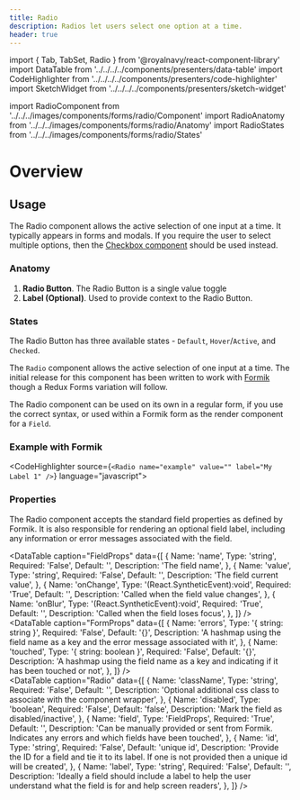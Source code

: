 ```yaml
---
title: Radio
description: Radios let users select one option at a time.
header: true
---
```


import { Tab, TabSet, Radio } from '@royalnavy/react-component-library'
import DataTable from '../../../../components/presenters/data-table'
import CodeHighlighter from '../../../../components/presenters/code-highlighter'
import SketchWidget from '../../../../components/presenters/sketch-widget'

import RadioComponent from '../../../images/components/forms/radio/Component'
import RadioAnatomy from '../../../images/components/forms/radio/Anatomy'
import RadioStates from '../../../images/components/forms/radio/States'

# Overview

<RadioComponent />

## Usage
The Radio component allows the active selection of one input at a time. It typically appears in forms and modals. If you require the user to select multiple options, then the [Checkbox component](/forms/checkbox) should be used instead.


<TabSet>

<Tab title="Design">

<SketchWidget name="Radio" href="/standards-toolkit.sketch" />

### Anatomy

<RadioAnatomy />

1. **Radio Button**. The Radio Button is a single value toggle 
2. **Label (Optional)**. Used to provide context to the Radio Button.


### States

<RadioStates />

The Radio Button has three available states - `Default`, `Hover`/`Active`, and `Checked`.


</Tab>

<Tab title="Develop">

The `Radio` component allows the active selection of one input at a time. The initial release for this component has been written to work with <a href="https://jaredpalmer.com/formik/">Formik</a> though a Redux Forms variation will follow.

The Radio component can be used on its own in a regular form, if you use the correct syntax, or used within a Formik form as the render component for a `Field`.

### Example with Formik
<CodeHighlighter source={`<Radio name="example" value="" label="My Label 1" />`} language="javascript">
  <Form>
    <Radio name="example" value="" label="My Label 1" />
    <Radio name="example" label="My Label 2" />
    <Radio name="example" label="My Label 3" />
  </Form>
</CodeHighlighter>

### Properties
The Radio component accepts the standard field properties as defined by Formik. It is also responsible for rendering an optional field label, including any information or error messages associated with the field. 

<DataTable caption="FieldProps" data={[
  {
    Name: 'name',
    Type: 'string',
    Required: 'False',
    Default: '',
    Description: 'The field name',
  },
  {
    Name: 'value',
    Type: 'string',
    Required: 'False',
    Default: '',
    Description: 'The field current value',
  },
   {
    Name: 'onChange',
    Type: '(React.SyntheticEvent):void',
    Required: 'True',
    Default: '',
    Description: 'Called when the field value changes',
  },
  {
    Name: 'onBlur',
    Type: '(React.SyntheticEvent):void',
    Required: 'True',
    Default: '',
    Description: 'Called when the field loses focus',
  },
]} />
<br />
<DataTable caption="FormProps" data={[
  {
    Name: 'errors',
    Type: '{ string: string }',
    Required: 'False',
    Default: '{}',
    Description: 'A hashmap using the field name as a key and the error message associated with it',
  },
  {
    Name: 'touched',
    Type: '{ string: boolean }',
    Required: 'False',
    Default: '{}',
    Description: 'A hashmap using the field name as a key and indicating if it has been touched or not',
  },
]} />
<br />
<DataTable caption="Radio" data={[
  {
    Name: 'className',
    Type: 'string',
    Required: 'False',
    Default: '',
    Description: 'Optional additional css class to associate with the component wrapper',
  },
  {
    Name: 'disabled',
    Type: 'boolean',
    Required: 'False',
    Default: 'false',
    Description: 'Mark the field as disabled/inactive',
  },
  {
    Name: 'field',
    Type: 'FieldProps',
    Required: 'True',
    Default: '',
    Description: 'Can be manually provided or sent from Formik. Indicates any errors and which fields have been touched',
  },
  {
    Name: 'id',
    Type: 'string',
    Required: 'False',
    Default: 'unique id',
    Description: 'Provide the ID for a field and tie it to its label. If one is not provided then a unique id will be created',
  },
  {
    Name: 'label',
    Type: 'string',
    Required: 'False',
    Default: '',
    Description: 'Ideally a field should include a label to help the user understand what the field is for and help screen readers',
  },
]} />

</Tab>
</TabSet>
